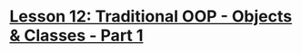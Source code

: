 # [Lesson 12: Traditional OOP - Objects & Classes - Part 1](https://colab.research.google.com/drive/10kCAqWJarynBmsvZwD9OAo9SYDq6Bwvr?usp=sharing)
